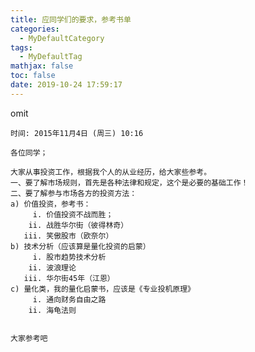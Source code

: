 ```yaml
---
title: 应同学们的要求，参考书单
categories:
  - MyDefaultCategory
tags:
  - MyDefaultTag
mathjax: false
toc: false
date: 2019-10-24 17:59:17
---
```

omit
<!--more-->

`时间: 2015年11月4日 (周三) 10:16`
```
各位同学；

大家从事投资工作，根据我个人的从业经历，给大家些参考。
一、要了解市场规则，首先是各种法律和规定，这个是必要的基础工作！
二、要了解参与市场各方的投资方法：
a) 价值投资，参考书：
     i. 价值投资不战而胜；
    ii. 战胜华尔街（彼得林奇）
   iii. 笑傲股市（欧奈尔）
b) 技术分析（应该算是量化投资的启蒙）
     i. 股市趋势技术分析
    ii. 波浪理论
   iii. 华尔街45年（江恩）
c) 量化类，我的量化启蒙书，应该是《专业投机原理》
     i. 通向财务自由之路
    ii. 海龟法则


大家参考吧
```
